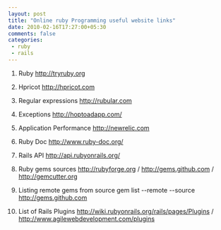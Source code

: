 ```yaml
---
layout: post
title: "Online ruby Programming useful website links"
date: 2010-02-16T17:27:00+05:30
comments: false
categories:
 - ruby
 - rails
---
```


1. Ruby
http://tryruby.org

2. Hpricot
http://hpricot.com

3. Regular expressions
http://rubular.com

4. Exceptions
http://hoptoadapp.com/

5. Application Performance
http://newrelic.com

6. Ruby Doc
http://www.ruby-doc.org/

7. Rails API
http://api.rubyonrails.org/

8. Ruby gems sources
http://rubyforge.org  /
http://gems.github.com  /
http://gemcutter.org

9. Listing remote gems from source
gem list --remote --source http://gems.github.com

10. List of Rails Plugins
http://wiki.rubyonrails.org/rails/pages/Plugins /
http://www.agilewebdevelopment.com/plugins
